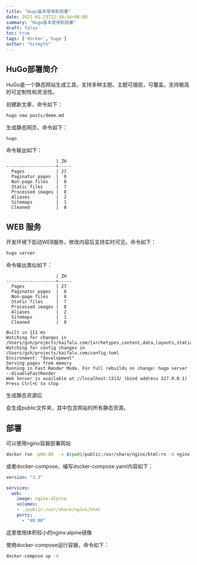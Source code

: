```yaml
---
title: "Hugo基本使用和部署"
date: 2021-01-23T22:39:54+08:00
summary: "Hugo基本使用和部署"
draft: false
toc: true
tags: ['docker','hugo']
author: "bitmyth"
---
```






## HuGo部署简介

HuGo是一个静态网站生成工具，支持多种主题。主题可插拔，可覆盖，支持极高的可定制性和灵活性。

创建新文章，命令如下：

```bash
hugo new posts/demo.md
```

生成静态网页，命令如下：

```bash
hugo
```

命令输出如下：

```Start building sites … 
                   | ZH  
-------------------+-----
  Pages            | 27  
  Paginator pages  |  0  
  Non-page files   |  0  
  Static files     |  7  
  Processed images |  0  
  Aliases          |  2  
  Sitemaps         |  1  
  Cleaned          |  0  
```

## WEB 服务

开发环境下启动WEB服务，修改内容后支持实时可见，命令如下：

```bash
hugo server
```

命令输出类似如下：

```Start building sites … 
                   | ZH  
-------------------+-----
  Pages            | 27  
  Paginator pages  |  0  
  Non-page files   |  0  
  Static files     |  7  
  Processed images |  0  
  Aliases          |  2  
  Sitemaps         |  1  
  Cleaned          |  0  

Built in 111 ms
Watching for changes in /Users/gsh/projects/kaifalu.com/{archetypes,content,data,layouts,static,themes}
Watching for config changes in /Users/gsh/projects/kaifalu.com/config.toml
Environment: "development"
Serving pages from memory
Running in Fast Render Mode. For full rebuilds on change: hugo server --disableFastRender
Web Server is available at //localhost:1313/ (bind address 127.0.0.1)
Press Ctrl+C to stop
```

生成静态资源后

会生成public文件夹，其中包含网站的所有静态资源。

## 部署

可以使用nginx容器部署网站

```bash
docker run -p80:80  -v $(pwd)/public:/usr/share/nginx/html:ro -d nginx
```

或者docker-compose，编写docker-compose.yaml内容如下：

```yaml
version: "3.3"

services:
  web:
    image: nginx:alpine
    volumes:
    - ./public:/usr/share/nginx/html
    ports:
      - "80:80"
```

这里使用体积较小的nginx:alpine镜像

使用docker-compose运行容器，命令如下：

```bash
docker-compose up -d
```